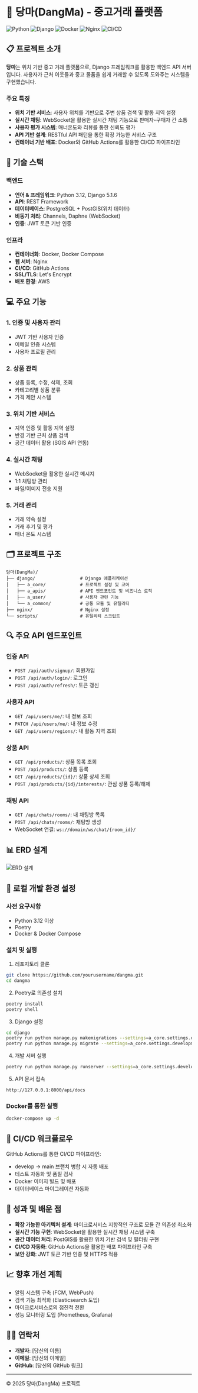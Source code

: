 # 🛒 당마(DangMa) - 중고거래 플랫폼

![Python](https://img.shields.io/badge/Python-3.12-blue)
![Django](https://img.shields.io/badge/Django-5.1.6-green)
![Docker](https://img.shields.io/badge/Docker-Compose-blue)
![Nginx](https://img.shields.io/badge/Nginx-1.21-brightgreen)
![CI/CD](https://img.shields.io/badge/CI/CD-GitHub_Actions-blue)

## 📋 프로젝트 소개

**당마**는 위치 기반 중고 거래 플랫폼으로, Django 프레임워크를 활용한 백엔드 API 서버입니다. 사용자가 근처 이웃들과 중고 물품을 쉽게 거래할 수 있도록 도와주는 시스템을 구현했습니다.

### 주요 특징
- **위치 기반 서비스**: 사용자 위치를 기반으로 주변 상품 검색 및 활동 지역 설정
- **실시간 채팅**: WebSocket을 활용한 실시간 채팅 기능으로 판매자-구매자 간 소통
- **사용자 평가 시스템**: 매너온도와 리뷰를 통한 신뢰도 평가
- **API 기반 설계**: RESTful API 패턴을 통한 확장 가능한 서비스 구조
- **컨테이너 기반 배포**: Docker와 GitHub Actions를 활용한 CI/CD 파이프라인

## 🔧 기술 스택

### 백엔드
- **언어 & 프레임워크**: Python 3.12, Django 5.1.6
- **API**: REST Framework
- **데이터베이스**: PostgreSQL + PostGIS(위치 데이터)
- **비동기 처리**: Channels, Daphne (WebSocket)
- **인증**: JWT 토큰 기반 인증

### 인프라
- **컨테이너화**: Docker, Docker Compose
- **웹 서버**: Nginx
- **CI/CD**: GitHub Actions
- **SSL/TLS**: Let's Encrypt
- **배포 환경**: AWS

## 💻 주요 기능

### 1. 인증 및 사용자 관리
- JWT 기반 사용자 인증
- 이메일 인증 시스템
- 사용자 프로필 관리

### 2. 상품 관리
- 상품 등록, 수정, 삭제, 조회
- 카테고리별 상품 분류
- 가격 제안 시스템

### 3. 위치 기반 서비스
- 지역 인증 및 활동 지역 설정
- 반경 기반 근처 상품 검색
- 공간 데이터 활용 (SGIS API 연동)

### 4. 실시간 채팅
- WebSocket을 활용한 실시간 메시지
- 1:1 채팅방 관리
- 파일/이미지 전송 지원

### 5. 거래 관리
- 거래 약속 설정
- 거래 후기 및 평가
- 매너 온도 시스템

## 🗂️ 프로젝트 구조

```
당마(DangMa)/
├── django/                 # Django 애플리케이션
│   ├── a_core/             # 프로젝트 설정 및 코어
│   ├── a_apis/             # API 엔드포인트 및 비즈니스 로직
│   ├── a_user/             # 사용자 관련 기능
│   └── a_common/           # 공통 모듈 및 유틸리티
├── nginx/                  # Nginx 설정
└── scripts/                # 유틸리티 스크립트
```

## 🔍 주요 API 엔드포인트

### 인증 API
- `POST /api/auth/signup/`: 회원가입
- `POST /api/auth/login/`: 로그인
- `POST /api/auth/refresh/`: 토큰 갱신

### 사용자 API
- `GET /api/users/me/`: 내 정보 조회
- `PATCH /api/users/me/`: 내 정보 수정
- `GET /api/users/regions/`: 내 활동 지역 조회

### 상품 API
- `GET /api/products/`: 상품 목록 조회
- `POST /api/products/`: 상품 등록
- `GET /api/products/{id}/`: 상품 상세 조회
- `POST /api/products/{id}/interests/`: 관심 상품 등록/해제

### 채팅 API
- `GET /api/chats/rooms/`: 내 채팅방 목록
- `POST /api/chats/rooms/`: 채팅방 생성
- WebSocket 연결: `ws://domain/ws/chat/{room_id}/`

## 📊 ERD 설계
![ERD 설계](https://github.com/user-attachments/assets/c89dcbe9-a762-473d-906d-c172460d599c)

## 🚀 로컬 개발 환경 설정

### 사전 요구사항
- Python 3.12 이상
- Poetry
- Docker & Docker Compose

### 설치 및 실행

1. 레포지토리 클론
```bash
git clone https://github.com/yourusername/dangma.git
cd dangma
```

2. Poetry로 의존성 설치
```bash
poetry install
poetry shell
```

3. Django 설정
```bash
cd django
poetry run python manage.py makemigrations --settings=a_core.settings.development
poetry run python manage.py migrate --settings=a_core.settings.development
```

4. 개발 서버 실행
```bash
poetry run python manage.py runserver --settings=a_core.settings.development
```

5. API 문서 접속
```
http://127.0.0.1:8000/api/docs
```

### Docker를 통한 실행
```bash
docker-compose up -d
```

## 🔄 CI/CD 워크플로우

GitHub Actions를 통한 CI/CD 파이프라인:
- develop → main 브랜치 병합 시 자동 배포
- 테스트 자동화 및 품질 검사
- Docker 이미지 빌드 및 배포
- 데이터베이스 마이그레이션 자동화

## 📝 성과 및 배운 점

- **확장 가능한 아키텍처 설계**: 마이크로서비스 지향적인 구조로 모듈 간 의존성 최소화
- **실시간 기능 구현**: WebSocket을 활용한 실시간 채팅 시스템 구축
- **공간 데이터 처리**: PostGIS를 활용한 위치 기반 검색 및 필터링 구현
- **CI/CD 자동화**: GitHub Actions을 활용한 배포 파이프라인 구축
- **보안 강화**: JWT 토큰 기반 인증 및 HTTPS 적용

## 📈 향후 개선 계획

- 알림 시스템 구축 (FCM, WebPush)
- 검색 기능 최적화 (Elasticsearch 도입)
- 마이크로서비스로의 점진적 전환
- 성능 모니터링 도입 (Prometheus, Grafana)

## 👨‍💻 연락처

- **개발자**: [당신의 이름]
- **이메일**: [당신의 이메일]
- **GitHub**: [당신의 GitHub 링크]

---

© 2025 당마(DangMa) 프로젝트
